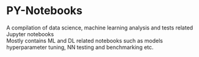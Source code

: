 # PY-Notebooks
A compilation of data science, machine learning analysis and tests related Jupyter notebooks\
Mostly contains ML and DL related notebooks such as models hyperparameter tuning, NN testing and benchmarking etc.
